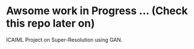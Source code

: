 # Awsome work in Progress ... (Check this repo later on)

ICAIML Project on Super-Resolution using GAN.
